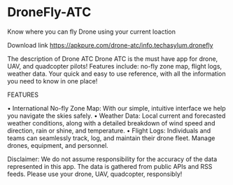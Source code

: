 # DroneFly-ATC
Know where you can fly Drone using your current loaction

Download link https://apkpure.com/drone-atc/info.techasylum.dronefly

The description of Drone ATC
Drone ATC is the must have app for drone, UAV, and quadcopter pilots! Features include: no-fly zone map, flight logs, weather data. Your quick and easy to use reference, with all the information you need to know in one place!




FEATURES

• International No-fly Zone Map: With our simple, intuitive interface we help you navigate the skies safely. 
• Weather Data: Local current and forecasted weather conditions, along with a detailed breakdown of wind speed and direction, rain or shine, and temperature. 
• Flight Logs: Individuals and teams can seamlessly track, log, and maintain their drone fleet. Manage drones, equipment, and personnel. 



Disclaimer: We do not assume responsibility for the accuracy of the data represented in this app. The data is gathered from public APIs and RSS feeds. Please use your drone, UAV, quadcopter, responsibly!
